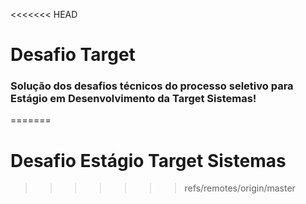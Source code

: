 <<<<<<< HEAD
# Desafio Target

### Solução dos desafios técnicos do processo seletivo para Estágio em Desenvolvimento da Target Sistemas!
=======
# Desafio Estágio Target Sistemas
>>>>>>> refs/remotes/origin/master
